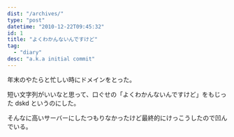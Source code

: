 ```yaml
---
dist: "/archives/"
type: "post"
datetime: "2010-12-22T09:45:32"
id: 1
title: "よくわかんないんですけど"
tag:
  - "diary"
desc: "a.k.a initial commit"
---
```


年末のやたらと忙しい時にドメインをとった。

短い文字列がいいなと思って、口ぐせの「よくわかんないんですけど」をもじった dskd というのにした。

そんなに高いサーバーにしたつもりなかったけど最終的にけっこうしたので凹んでいる。
